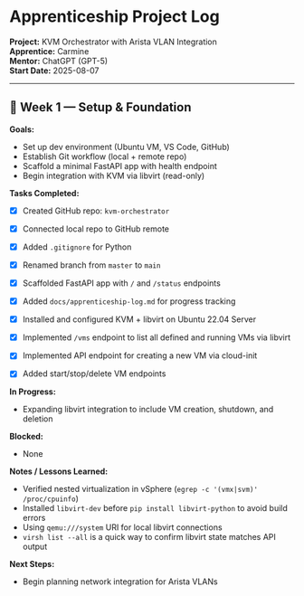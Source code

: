 # Apprenticeship Project Log

**Project:** KVM Orchestrator with Arista VLAN Integration  
**Apprentice:** Carmine  
**Mentor:** ChatGPT (GPT-5)  
**Start Date:** 2025-08-07  

---

## 📅 Week 1 — Setup & Foundation
**Goals:**
- Set up dev environment (Ubuntu VM, VS Code, GitHub)
- Establish Git workflow (local + remote repo)
- Scaffold a minimal FastAPI app with health endpoint
- Begin integration with KVM via libvirt (read-only)

**Tasks Completed:**
- [x] Created GitHub repo: `kvm-orchestrator`
- [x] Connected local repo to GitHub remote
- [x] Added `.gitignore` for Python
- [x] Renamed branch from `master` to `main`
- [x] Scaffolded FastAPI app with `/` and `/status` endpoints
- [x] Added `docs/apprenticeship-log.md` for progress tracking
- [x] Installed and configured KVM + libvirt on Ubuntu 22.04 Server
- [x] Implemented `/vms` endpoint to list all defined and running VMs via libvirt
- [x] Implemented API endpoint for creating a new VM via cloud-init
- [x] Added start/stop/delete VM endpoints


**In Progress:**
- Expanding libvirt integration to include VM creation, shutdown, and deletion

**Blocked:**
- None

**Notes / Lessons Learned:**
- Verified nested virtualization in vSphere (`egrep -c '(vmx|svm)' /proc/cpuinfo`)
- Installed `libvirt-dev` before `pip install libvirt-python` to avoid build errors
- Using `qemu:///system` URI for local libvirt connections
- `virsh list --all` is a quick way to confirm libvirt state matches API output

**Next Steps:**
- Begin planning network integration for Arista VLANs
